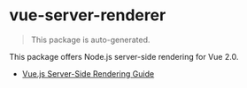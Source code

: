 # vue-server-renderer

> This package is auto-generated. 

This package offers Node.js server-side rendering for Vue 2.0.

- [Vue.js Server-Side Rendering Guide](https://ssr.vuejs.org)
